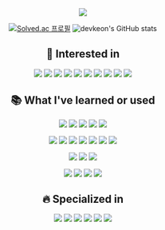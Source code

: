 <div align="center">

<img src="https://capsule-render.vercel.app/api?type=waving&color=gradient&height=200&section=header&text=Keon&fontSize=70&fontAlignY=40" />

[![Solved.ac 프로필](http://mazassumnida.wtf/api/v2/generate_badge?boj=lune0410k)](https://solved.ac/lune0410k) ![devkeon's GitHub stats](https://github-readme-stats.vercel.app/api?username=devkeon&show_icons=true&hide=stars&theme=ambient_gradient)


## 🚀 Interested in
<img src="https://img.shields.io/badge/Kotlin-7F52FF?&style=for-the-badge&logo=kotlin&logoColor=white"/> <img src="https://img.shields.io/badge/MongoDB-4EA94B?style=for-the-badge&logo=mongodb&logoColor=white"/> <img src="https://img.shields.io/badge/redis-%23DD0031.svg?&style=for-the-badge&logo=redis&logoColor=white"/> <img src="https://img.shields.io/badge/kubernetes-%23326ce5.svg?style=for-the-badge&logo=kubernetes&logoColor=white" /> <img src="https://img.shields.io/badge/apachekafka-231F20?style=for-the-badge&logo=apachekafka&logoColor=white" /> <img src="https://img.shields.io/badge/Prometheus-E6522C?style=for-the-badge&logo=Prometheus&logoColor=white" /> <img src="https://img.shields.io/badge/Elastic_Search-005571?style=for-the-badge&logo=elasticsearch&logoColor=white" /> <img src="https://img.shields.io/badge/apachespark-E25A1C?style=for-the-badge&logo=apachespark&logoColor=white" /> <img src="https://img.shields.io/badge/apachehadoop-66CCFF?style=for-the-badge&logo=apachehadoop&logoColor=white" /> <img src="https://img.shields.io/badge/gRPC-2596BE?style=for-the-badge&logo=gRPC&logoColor=white" /> 

## 📚 What I've learned or used
<img src="https://img.shields.io/badge/html5-E34F26?style=for-the-badge&logo=html5&logoColor=white"/> <img src="https://img.shields.io/badge/css3-1572B6?style=for-the-badge&logo=css3&logoColor=white"/> <img src="https://img.shields.io/badge/JavaScript-F7DF1E?style=for-the-badge&logo=JavaScript&logoColor=white"/> <img src="https://img.shields.io/badge/React-61DAFB?style=for-the-badge&logo=React&logoColor=white"/> <img src="https://img.shields.io/badge/Redux-764ABC?style=for-the-badge&logo=Redux&logoColor=white"/>

<img src="https://img.shields.io/badge/Java-ED8B00?style=for-the-badge&logo=openjdk&logoColor=white"/> <img src="https://img.shields.io/badge/Spring-6DB33F?style=for-the-badge&logo=Spring&logoColor=white"/> <img src="https://img.shields.io/badge/springboot-6DB33F?style=for-the-badge&logo=springboot&logoColor=white"/> <img src="https://img.shields.io/badge/Spring_Security-6DB33F?style=for-the-badge&logo=Spring-Security&logoColor=white" /> <img src="https://img.shields.io/badge/MySql-4479A1?style=for-the-badge&logo=mysql&logoColor=white"/> <img src="https://img.shields.io/badge/hibernate-59666C?style=for-the-badge&logo=hibernate&logoColor=white"/>  <img src="https://img.shields.io/badge/json%20web%20tokens-323330?style=for-the-badge&logo=json-web-tokens&logoColor=pink" />

<img src="https://img.shields.io/badge/Docker-2496ED?style=for-the-badge&logo=Docker&logoColor=white"/> <img src="https://img.shields.io/badge/amazonwebservices-232F3E?style=for-the-badge&logo=amazonwebservices&logoColor=white"/> <img src="https://img.shields.io/badge/Google_Cloud-4285F4?style=for-the-badge&logo=google-cloud&logoColor=white" />

<img src="https://img.shields.io/badge/IntelliJ%20IDEA-000000?style=for-the-badge&logo=intellijidea&logoColor=white"/> <img src="https://img.shields.io/badge/notion-000000?style=for-the-badge&logo=notion&logoColor=white"/> <img src="https://img.shields.io/badge/jira-0052CC?style=for-the-badge&logo=jira&logoColor=white"/> <img src="https://img.shields.io/badge/Slack-4A154B?style=for-the-badge&logo=slack&logoColor=white" />

## 🔥 Specialized in
<img src="https://img.shields.io/badge/Java-ED8B00?style=for-the-badge&logo=openjdk&logoColor=white"/> <img src="https://img.shields.io/badge/Spring-6DB33F?style=for-the-badge&logo=Spring&logoColor=white"/> <img src="https://img.shields.io/badge/springboot-6DB33F?style=for-the-badge&logo=springboot&logoColor=white"/> <img src="https://img.shields.io/badge/Spring_Security-6DB33F?style=for-the-badge&logo=Spring-Security&logoColor=white" /> <img src="https://img.shields.io/badge/MySql-4479A1?style=for-the-badge&logo=mysql&logoColor=white"/> <img src="https://img.shields.io/badge/hibernate-59666C?style=for-the-badge&logo=hibernate&logoColor=white"/>



</div>

<!--
**devkeon/devkeon** is a ✨ _special_ ✨ repository because its `README.md` (this file) appears on your GitHub profile.

Here are some ideas to get you started:

- 🔭 I’m currently working on ...
- 🌱 I’m currently learning ...
- 👯 I’m looking to collaborate on ...
- 🤔 I’m looking for help with ...
- 💬 Ask me about ...
- 📫 How to reach me: ...
- 😄 Pronouns: ...
- ⚡ Fun fact: ...
-->
